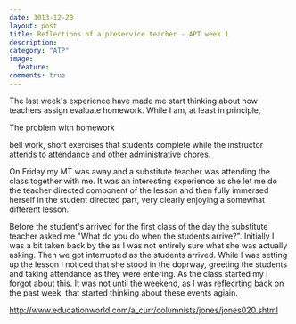 ```yaml
---
date: 3013-12-20
layout: post
title: Reflections of a preservice teacher - APT week 1 
description: 
category: "ATP"
image:
  feature: 
comments: true  
---
```

 
 
The last week's experience have made me start thinking about how teachers assign evaluate homework. While I am, at least in principle, 

The problem with homework

bell work, short exercises that students complete while the instructor attends to attendance and other administrative chores. 

On Friday my MT was away and a substitute teacher was attending the class together with me. It was an interesting experience as she let me do the teacher directed component of the lesson and then fully immersed herself in the student directed part, very clearly enjoying a somewhat different lesson.

Before the student's arrived for the first class of the day the substitute teacher asked me "What do you do when the students arrive?". Initially I was a bit taken back by the as I was not entirely sure what she was actually asking. Then we got interrupted as the students arrived. While I was setting up the lesson I noticed that she stood in the doprway, greeting the students and taking attendance as they were entering. As the class started my I forgot about this. It was not until the weekend, as I was reflecrting back on the past week, that started thinking about these events agiain. 

http://www.educationworld.com/a_curr/columnists/jones/jones020.shtml